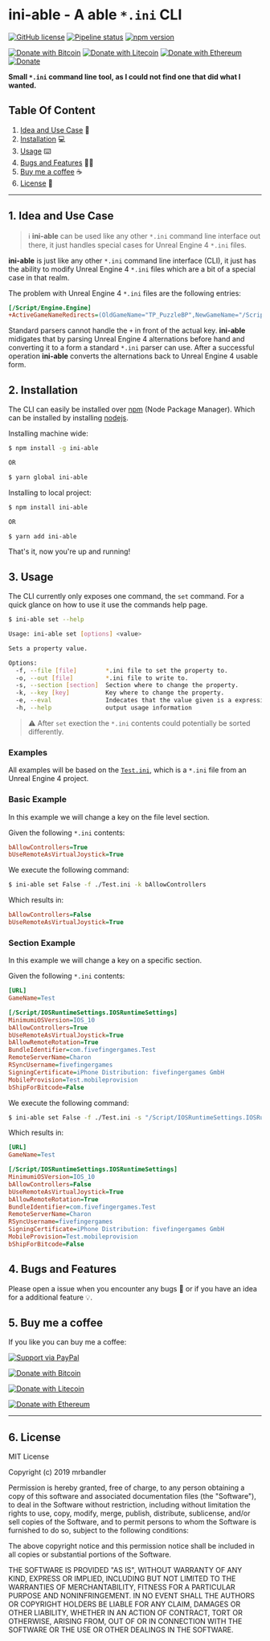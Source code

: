 # ini-able - A able `*.ini` CLI

[![GitHub license](https://img.shields.io/github/license/mrbandler/ini-able)](https://github.com/mrbandler/ini-able/blob/master/LICENSE) [![Pipeline status](https://gitlab.com/mrbandler/ini-able/badges/master/pipeline.svg)](https://gitlab.com/mrbandler/ini-able/commits/master) [![npm version](https://badge.fury.io/js/ini-able.svg)](https://badge.fury.io/js/ini-able)

[![Donate with Bitcoin](https://en.cryptobadges.io/badge/micro/3LTBGYAHQCDE4ZbEiTreJjzgnsDhY6X2D2)](https://en.cryptobadges.io/donate/3LTBGYAHQCDE4ZbEiTreJjzgnsDhY6X2D2)
[![Donate with Litecoin](https://en.cryptobadges.io/badge/micro/LcHsJH13A8PmHJQwpbWevGUebZwhWNMXgS)](https://en.cryptobadges.io/donate/LcHsJH13A8PmHJQwpbWevGUebZwhWNMXgS)
[![Donate with Ethereum](https://en.cryptobadges.io/badge/micro/0x54499ee409687E9C43589693093D004a0cbfEE72)](https://en.cryptobadges.io/donate/0x54499ee409687E9C43589693093D004a0cbfEE72)
[![Donate](https://img.shields.io/badge/Donate-PayPal-green.svg)](https://www.paypal.me/mrbandler/)

**Small `*.ini` command line tool, as I could not find one that did what I wanted.**

## Table Of Content

1. [Idea and Use Case](#1-idea-and-use-case) 🤔
2. [Installation](#2-installation) 💻
3. [Usage](#3-usage) ⌨️
4. [Bugs and Features](#4-bugs-and-features) 🐞💡
5. [Buy me a coffee](#5-buy-me-a-coffee) ☕
6. [License](#6-license) 📃

---

## 1. Idea and Use Case

> ℹ️ **ini-able** can be used like any other `*.ini` command line interface out there, it just handles special cases for Unreal Engine 4 `*.ini` files.

**ini-able** is just like any other `*.ini` command line interface (CLI), it just has the ability to modify Unreal Engine 4 `*.ini` files which are a bit of a special case in that realm.

The problem with Unreal Engine 4 `*.ini` files are the following entries:

```ini
[/Script/Engine.Engine]
+ActiveGameNameRedirects=(OldGameName="TP_PuzzleBP",NewGameName="/Script/Test")
```

Standard parsers cannot handle the `+` in front of the actual key. **ini-able** midigates that by parsing Unreal Engine 4 alternations before hand and converting it to a form a standard `*.ini` parser can use. After a successful operation **ini-able** converts the alternations back to Unreal Engine 4 usable form.

## 2. Installation

The CLI can easily be installed over [npm](https://www.npmjs.com/) (Node Package Manager). Which can be installed by installing [nodejs](https://nodejs.org/).

Installing machine wide:

```bash
$ npm install -g ini-able

OR

$ yarn global ini-able
```

Installing to local project:

```bash
$ npm install ini-able

OR

$ yarn add ini-able
```

That's it, now you're up and running!

## 3. Usage

The CLI currently only exposes one command, the `set` command.
For a quick glance on how to use it use the commands help page.

```bash
$ ini-able set --help

Usage: ini-able set [options] <value>

Sets a property value.

Options:
  -f, --file [file]        *.ini file to set the property to.
  -o, --out [file]         *.ini file to write to.
  -s, --section [section]  Section where to change the property.
  -k, --key [key]          Key where to change the property.
  -e, --eval               Indecates that the value given is a expression that needs to be evaluated.
  -h, --help               output usage information
```

> ⚠️ After `set` exection the `*.ini` contents could potentially be sorted differently.

### Examples

All examples will be based on the [`Test.ini`](https://github.com/mrbandler/ini-able/blob/master/Test.ini), which is a `*.ini` file from an Unreal Engine 4 project.

### Basic Example

In this example we will change a key on the file level section.

Given the following `*.ini` contents:

```ini
bAllowControllers=True
bUseRemoteAsVirtualJoystick=True
```

We execute the following command:

```bash
$ ini-able set False -f ./Test.ini -k bAllowControllers
```

Which results in:

```ini
bAllowControllers=False
bUseRemoteAsVirtualJoystick=True
```

### Section Example

In this example we will change a key on a specific section.

Given the following `*.ini` contents:

```ini
[URL]
GameName=Test

[/Script/IOSRuntimeSettings.IOSRuntimeSettings]
MinimumiOSVersion=IOS_10
bAllowControllers=True
bUseRemoteAsVirtualJoystick=True
bAllowRemoteRotation=True
BundleIdentifier=com.fivefingergames.Test
RemoteServerName=Charon
RSyncUsername=fivefingergames
SigningCertificate=iPhone Distribution: fivefingergames GmbH
MobileProvision=Test.mobileprovision
bShipForBitcode=False
```

We execute the following command:

```bash
$ ini-able set False -f ./Test.ini -s "/Script/IOSRuntimeSettings.IOSRuntimeSettings" -k bAllowControllers
```

Which results in:

```ini
[URL]
GameName=Test

[/Script/IOSRuntimeSettings.IOSRuntimeSettings]
MinimumiOSVersion=IOS_10
bAllowControllers=False
bUseRemoteAsVirtualJoystick=True
bAllowRemoteRotation=True
BundleIdentifier=com.fivefingergames.Test
RemoteServerName=Charon
RSyncUsername=fivefingergames
SigningCertificate=iPhone Distribution: fivefingergames GmbH
MobileProvision=Test.mobileprovision
bShipForBitcode=False
```

###

## 4. Bugs and Features

Please open a issue when you encounter any bugs 🐞 or if you have an idea for a additional feature 💡.

## 5. Buy me a coffee

If you like you can buy me a coffee:

[![Support via PayPal](https://cdn.rawgit.com/twolfson/paypal-github-button/1.0.0/dist/button.svg)](https://www.paypal.me/mrbandler/)

[![Donate with Bitcoin](https://en.cryptobadges.io/badge/big/3LTBGYAHQCDE4ZbEiTreJjzgnsDhY6X2D2)](https://en.cryptobadges.io/donate/3LTBGYAHQCDE4ZbEiTreJjzgnsDhY6X2D2)

[![Donate with Litecoin](https://en.cryptobadges.io/badge/big/LcHsJH13A8PmHJQwpbWevGUebZwhWNMXgS)](https://en.cryptobadges.io/donate/LcHsJH13A8PmHJQwpbWevGUebZwhWNMXgS)

[![Donate with Ethereum](https://en.cryptobadges.io/badge/big/0x54499ee409687E9C43589693093D004a0cbfEE72)](https://en.cryptobadges.io/donate/0x54499ee409687E9C43589693093D004a0cbfEE72)

---

## 6. License

MIT License

Copyright (c) 2019 mrbandler

Permission is hereby granted, free of charge, to any person obtaining a copy
of this software and associated documentation files (the "Software"), to deal
in the Software without restriction, including without limitation the rights
to use, copy, modify, merge, publish, distribute, sublicense, and/or sell
copies of the Software, and to permit persons to whom the Software is
furnished to do so, subject to the following conditions:

The above copyright notice and this permission notice shall be included in all
copies or substantial portions of the Software.

THE SOFTWARE IS PROVIDED "AS IS", WITHOUT WARRANTY OF ANY KIND, EXPRESS OR
IMPLIED, INCLUDING BUT NOT LIMITED TO THE WARRANTIES OF MERCHANTABILITY,
FITNESS FOR A PARTICULAR PURPOSE AND NONINFRINGEMENT. IN NO EVENT SHALL THE
AUTHORS OR COPYRIGHT HOLDERS BE LIABLE FOR ANY CLAIM, DAMAGES OR OTHER
LIABILITY, WHETHER IN AN ACTION OF CONTRACT, TORT OR OTHERWISE, ARISING FROM,
OUT OF OR IN CONNECTION WITH THE SOFTWARE OR THE USE OR OTHER DEALINGS IN THE
SOFTWARE.
